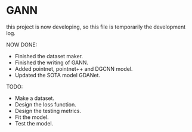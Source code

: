 # GANN
this project is now developing, 
so this file is temporarily the 
development log.

NOW DONE:
- Finished the dataset maker.
- Finished the writing of GANN.
- Added pointnet, pointnet++ and DGCNN model.
- Updated the SOTA model GDANet.

TODO:
- Make a dataset.
- Design the loss function.
- Design the testing metrics.
- Fit the model.
- Test the model.